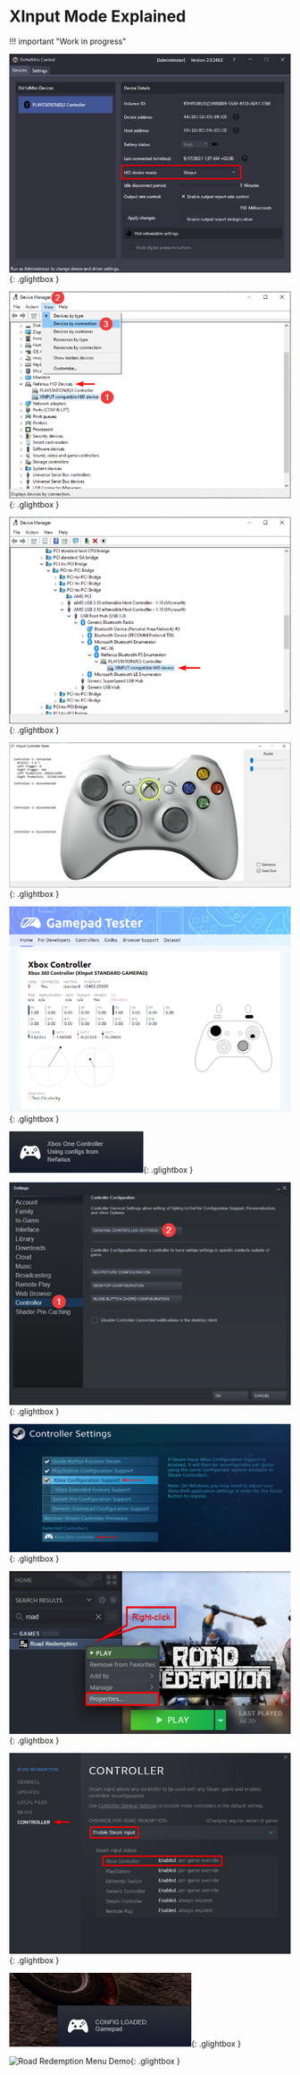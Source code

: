 # XInput Mode Explained

!!! important "Work in progress"
    

![DsHidMini Config](images/GUdcSj3o3M.png){: .glightbox }


![Device Manager - Default view](images/q55cLJbaB4.png){: .glightbox }

![Device Manager - View by connections](images/CBfdxUmYSe.png){: .glightbox }


![SCPUser XInput Test Tool](images/SCPUser_K8QFXdrmxG.png){: .glightbox }

![Gamepad Tester Website](images/msedge_gPmS1GWPZi.png){: .glightbox }


![Steam Controller detection popup](images/mpTzbVnP6k.png){: .glightbox }

![Steam Settings](images/M2TBRIqhL6.png){: .glightbox }

![Steam Controller Settings](images/uD3pvke3D3.png){: .glightbox }

![Road Redemption Example](images/NKd9rKdLq0.png){: .glightbox }

![Per-Game Controller Settings](images/7wCVPUB6dL.png){: .glightbox }

![In-Game Controller Popup](images/Hocb8Ctq2Z.png){: .glightbox }

![Road Redemption Menu Demo](images/J1LeaKZos2.gif){: .glightbox }
